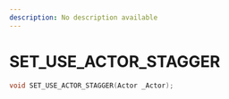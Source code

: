 ```yaml
---
description: No description available 
---
```


# SET_USE_ACTOR_STAGGER

```cpp
void SET_USE_ACTOR_STAGGER(Actor _Actor);
```